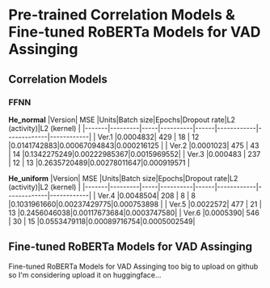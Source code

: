 # Pre-trained Correlation Models & Fine-tuned RoBERTa Models for VAD Assinging

## Correlation Models

### FFNN

__He_normal__
|Version|   MSE   |Units|Batch size|Epochs|Dropout rate|L2 (activity)|L2 (kernel) |
|-------|---------|-----|----------|------|------------|-------------|------------|
| Ver.1 |0.0004832| 429 |    18    |  12  |0.0141742883|0.00067094843|0.000216125 |
| Ver.2 |0.0001023| 475 |    43    |  14  |0.1342275249|0.00222985367|0.0015969552|
| Ver.3 |0.000483 | 237 |    12    |  13  |0.2635720489|0.00278011647|0.000919571 |

__He_uniform__
|Version|   MSE   |Units|Batch size|Epochs|Dropout rate|L2 (activity)|L2 (kernel) |
|-------|---------|-----|----------|------|------------|-------------|------------|
| Ver.4 |0.0048504| 208 |     8    |   8  |0.1031961660|0.00237429775|0.000753898 |
| Ver.5 |0.0022572| 477 |    21    |  13  |0.2456046038|0.00117673684|0.0003747580|
| Ver.6 |0.0005390| 546 |    30    |  15  |0.0553479118|0.00089716754|0.0005002549|

## Fine-tuned RoBERTa Models for VAD Assinging
Fine-tuned RoBERTa Models for VAD Assinging too big to upload on github so I'm considering upload it on huggingface...
